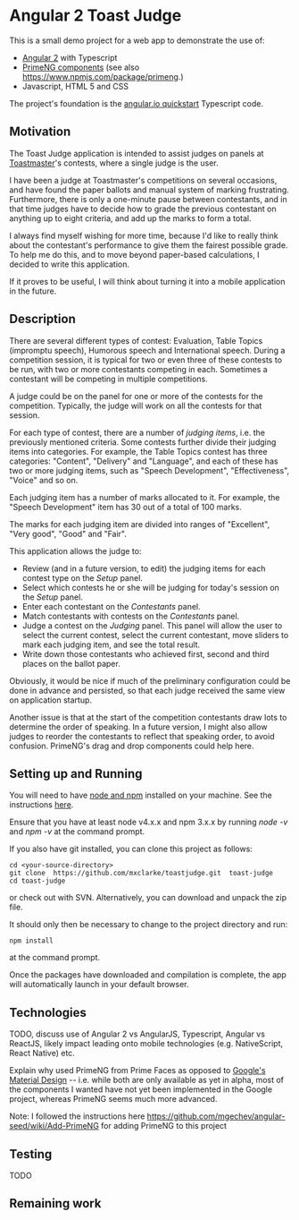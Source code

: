 # Angular 2 Toast Judge

This is a small demo project for a web app to demonstrate the use of:

- [Angular 2](https://angular.io/) with Typescript
- [PrimeNG components](http://www.primefaces.org/primeng/#/ ) (see
  also https://www.npmjs.com/package/primeng.)
- Javascript, HTML 5 and CSS

The project's foundation is the
[angular.io quickstart](https://angular.io/docs/ts/latest/quickstart.html)
Typescript code.

## Motivation

The Toast Judge application is intended to assist judges on panels at
[Toastmaster](https://www.toastmasters.org/)'s contests, where a single judge
is the user.

I have been a judge at Toastmaster's competitions on several occasions, and
have found the paper ballots and manual system of marking frustrating.
Furthermore, there is only a one-minute pause between contestants, and in that
time judges have to decide how to grade the previous contestant on anything up
to eight criteria, and add up the marks to form a total.

I always find myself wishing for more time, because I'd like to really think
about the contestant's performance to give them the fairest possible grade.
To help me do this, and to move beyond paper-based calculations, I decided
to write this application.

If it proves to be useful, I will think about turning it into a mobile
application in the future.

## Description

There are several different types of contest: Evaluation, Table Topics
(impromptu speech), Humorous speech and International speech. During a
competition session, it is typical for two or even three of these contests to
be run, with two or more contestants competing in each. Sometimes a contestant
will be competing in multiple competitions.

A judge could be on the panel for one or more of the contests for the
competition. Typically, the judge will work on all the contests for that
session.

For each type of contest, there are a number of _judging items_, i.e. the
previously mentioned criteria. Some contests further divide their judging items
into categories. For example, the Table
Topics contest has three categories: "Content", "Delivery" and "Language", and
each of these has two or more judging items, such as "Speech Development",
"Effectiveness", "Voice" and so on.

Each judging item has a number of marks allocated to it. For example, the
"Speech Development" item has 30 out of a total of 100 marks.

The marks for each judging item are divided into ranges of "Excellent",
"Very good", "Good" and "Fair".

This application allows the judge to:

- Review (and in a future version, to edit) the judging items for each contest
type on the _Setup_ panel.
- Select which contests he or she will be judging for today's session on the
 _Setup_ panel.
- Enter each contestant on the _Contestants_ panel.
- Match contestants with contests on the _Contestants_ panel.
- Judge a contest on the _Judging_ panel. This panel will allow the user
to select the current contest, select the current contestant, move sliders
to mark each judging item, and see the total result.
- Write down those contestants who achieved first, second and third places
on the ballot paper.

Obviously, it would be nice if much of the preliminary configuration could
be done in advance and persisted, so that each judge received the same
view on application startup.

Another issue is that at the start of the competition contestants draw lots
to determine the order of speaking. In a future version, I might also
allow judges to reorder the contestants to reflect that speaking order, to
avoid confusion. PrimeNG's drag and drop components could help here.

## Setting up and Running

You will need to have [node and npm](https://docs.npmjs.com/) installed on
your machine. See the instructions [here](https://docs.npmjs.com/getting-started/installing-node).

Ensure that you have at least node v4.x.x and npm 3.x.x by running _node -v_
 and _npm -v_ at the command prompt.

If you also have git installed, you can clone this project as follows:
```
cd <your-source-directory>
git clone  https://github.com/mxclarke/toastjudge.git  toast-judge
cd toast-judge
```
or check out with SVN. Alternatively, you can download and unpack the zip
file.

It should only then be necessary to change to the project directory and
run:
```
npm install
```
at the command prompt.

Once the packages have downloaded and compilation is complete, the app
will automatically launch in your default browser.

## Technologies

TODO, discuss use of Angular 2 vs AngularJS, Typescript, Angular vs ReactJS,
likely impact leading onto mobile technologies (e.g. NativeScript,
  React Native) etc.

Explain why used PrimeNG from Prime Faces as opposed to [Google's Material
Design](https://github.com/angular/material2) -- i.e. while both are only
available as yet in alpha, most of the components I wanted have not yet been
implemented in the Google project, whereas PrimeNG seems much more advanced.

Note: I followed the instructions here
https://github.com/mgechev/angular-seed/wiki/Add-PrimeNG
for adding PrimeNG to this project

## Testing

TODO
## Remaining work
